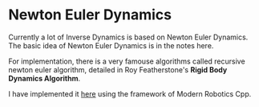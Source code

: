 # Newton Euler Dynamics
Currently a lot of Inverse Dynamics is based on Newton Euler Dynamics. The basic idea of Newton Euler Dynamics is in the notes here.

For implementation, there is a very famouse algorithms called recursive newton euler algorithm, detailed in Roy Featherstone's **Rigid Body Dynamics Algorithm**.

I have implemented it [here](https://github.com/guzhaoyuan/ModernRoboticsCpp/blob/03d51d32dd6a7e97ef6616cc4c4bd7452a68bfcb/src/modern_robotics.cpp#L556) using the framework of Modern Robotics Cpp.